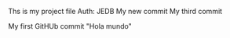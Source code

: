Ths is my project file Auth: JEDB
My new commit
My third commit


My first GitHUb commit
"Hola mundo"
